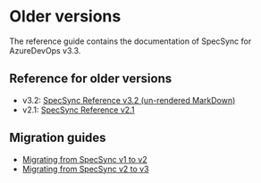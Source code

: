 # Older versions

The reference guide contains the documentation of SpecSync for AzureDevOps v3.3. 

## Reference for older versions

* v3.2: [SpecSync Reference v3.2 (un-rendered MarkDown)](https://github.com/specsolutions/specsync-for-tfs-documentation/tree/line-3.2)
* v2.1: [SpecSync Reference v2.1](http://speclink.me/specsync-ref-v21)

## Migration guides

* [Migrating from SpecSync v1 to v2](../important-concepts/migrating-from-specsync-v1.md)
* [Migrating from SpecSync v2 to v3](../important-concepts/migrating-from-specsync-v2-to-v3.md)
